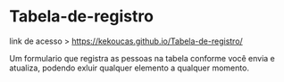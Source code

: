 # Tabela-de-registro

link de acesso >  https://kekoucas.github.io/Tabela-de-registro/

Um formulario que registra as pessoas na tabela conforme você envia e atualiza, podendo exluir qualquer elemento a qualquer momento.
